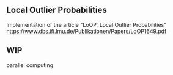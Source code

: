 ## Local Outlier Probabilities

Implementation of the article "LoOP: Local Outlier Probabilities"
https://www.dbs.ifi.lmu.de/Publikationen/Papers/LoOP1649.pdf

## WIP
parallel computing 